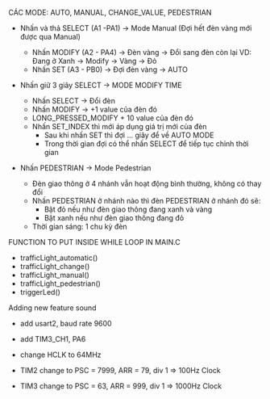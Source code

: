 CÁC MODE: AUTO, MANUAL, CHANGE_VALUE, PEDESTRIAN

- Nhấn và thả SELECT (A1 -PA1) -> Mode Manual (Đợi hết đèn vàng mới được qua Manual)
	+ Nhấn MODIFY (A2 - PA4) -> Đèn vàng -> Đổi sang đèn còn lại 
		VD: Đang ở Xanh -> Modify -> Vàng -> Đỏ
	+ Nhấn SET (A3 - PB0) -> Đợi đèn vàng -> AUTO
	
- Nhấn giữ 3 giây SELECT -> MODE MODIFY TIME
	+ Nhấn SELECT -> Đổi đèn
	+ Nhấn MODIFY -> +1 value của đèn đó
	+ LONG_PRESSED_MODIFY + 10 value của đèn đó
	+ Nhấn SET_INDEX thì mới áp dụng giá trị mới của đèn
		* Sau khi nhấn SET thì đợi ... giây để về AUTO MODE
		* Trong thời gian đợi có thể nhấn SELECT để tiếp tục chỉnh thời gian

- Nhấn PEDESTRIAN -> Mode Pedestrian 
	+ Đèn giao thông ở 4 nhánh vẫn hoạt động bình thường, không có thay đổi
	+ Nhấn PEDESTRIAN ở nhánh nào thì đèn PEDESTRIAN ở nhánh đó sẽ:
		* Bật đỏ nếu như đèn giao thông đang xanh và vàng
		* Bật xanh nếu như đèn giao thông đang đỏ
	+ Thời gian sáng: 1 chu kỳ đèn

FUNCTION TO PUT INSIDE WHILE LOOP IN MAIN.C
- trafficLight_automatic()
- trafficLight_change()
- trafficLight_manual()
- trafficLight_pedestrian()
- triggerLed()


Adding new feature sound 

- add usart2, baud rate 9600
- add TIM3_CH1, PA6

- change HCLK to 64MHz
- TIM2 change to PSC = 7999, ARR = 79, div 1 => 100Hz Clock
- TIM3 change to PSC = 63, ARR = 999, div 1 => 1000Hz Clock

